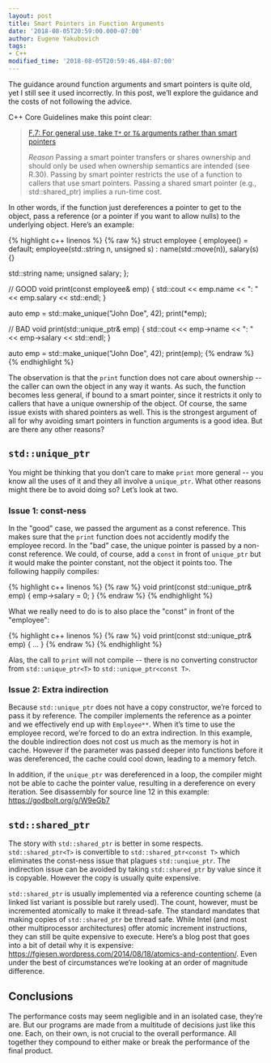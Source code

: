 ```yaml
---
layout: post
title: Smart Pointers in Function Arguments
date: '2018-08-05T20:59:00.000-07:00'
author: Eugene Yakubovich
tags:
- C++
modified_time: '2018-08-05T20:59:46.484-07:00'
---
```


The guidance around function arguments and smart pointers is quite old, yet I still see it used incorrectly. In this post, we’ll explore the guidance and the costs of not following the advice.

C++ Core Guidelines make this point clear:

> [F.7: For general use, take `T*` or `T&` arguments rather than smart pointers](https://github.com/isocpp/CppCoreGuidelines/blob/master/CppCoreGuidelines.md#f7-for-general-use-take-t-or-t-arguments-rather-than-smart-pointers)
>
> *Reason*
> Passing a smart pointer transfers or shares ownership and should only be used when ownership semantics are intended (see R.30). Passing by smart pointer restricts the use of a function to callers that use smart pointers. Passing a shared smart pointer (e.g., std::shared_ptr) implies a run-time cost.

In other words, if the function just dereferences a pointer to get to the object, pass a reference (or a pointer if you want to allow nulls) to the underlying object. Here’s an example:

{% highlight c++ linenos %}
{% raw %}
struct employee {
  employee() = default;
  employee(std::string n, unsigned s) : name(std::move(n)), salary(s) {}

  std::string name;
  unsigned salary;
};

// GOOD
void print(const employee& emp) {
  std::cout << emp.name << ": " << emp.salary << std::endl;
}

auto emp = std::make_unique<employee>("John Doe", 42);
print(*emp);

// BAD
void print(std::unique_ptr<employee>& emp) {
  std::cout << emp->name << ": " << emp->salary << std::endl;
}

auto emp = std::make_unique<Employee>("John Doe", 42);
print(emp);
{% endraw %}
{% endhighlight %}

The observation is that the `print` function does not care about ownership -- the caller can own the object in any way it wants.
As such, the function becomes less general, if bound to a smart pointer, since it restricts it only to callers that have a unique ownership of the object.
Of course, the same issue exists with shared pointers as well.
This is the strongest argument of all for why avoiding smart pointers in function arguments is a good idea. But are there any other reasons?

## `std::unique_ptr`

You might be thinking that you don’t care to make `print` more general -- you know all the uses of it and they all involve a `unique_ptr`.
What other reasons might there be to avoid doing so? Let’s look at two.

### Issue 1: const-ness

In the "good" case, we passed the argument as a const reference.
This makes sure that the `print` function does not accidently modify the employee record.
In the "bad" case, the unique pointer is passed by a non-const reference. We could, of course, add a `const` in front of `unique_ptr` but it would make the pointer constant, not the object it points too. The following happily compiles:

{% highlight c++ linenos %}
{% raw %}
void print(const std::unique_ptr<employee>& emp) {
  emp->salary = 0;
}
{% endraw %}
{% endhighlight %}

What we really need to do is to also place the "const" in front of the "employee":

{% highlight c++ linenos %}
{% raw %}
void print(const std::unique_ptr<const employee>& emp) { ... }
{% endraw %}
{% endhighlight %}

Alas, the call to `print` will not compile -- there is no converting constructor from `std::unique_ptr<T>` to `std::unique_ptr<const T>`.

### Issue 2: Extra indirection

Because `std::unique_ptr` does not have a copy constructor, we’re forced to pass it by reference.
The compiler implements the reference as a pointer and we effectively end up with `Employee**`.
When it’s time to use the employee record, we’re forced to do an extra indirection.
In this example, the double indirection does not cost us much as the memory is hot in cache.
However if the parameter was passed deeper into functions before it was dereferenced, the cache could cool down, leading to a memory fetch.

In addition, if the `unique_ptr` was dereferenced in a loop, the compiler might not be able to cache the pointer value, resulting in a dereference on every iteration.
See disassembly for source line 12 in this example: <https://godbolt.org/g/W9eGb7>

## `std::shared_ptr`

The story with `std::shared_ptr` is better in some respects.
`std::shared_ptr<T>` is convertible to `std::shared_ptr<const T>` which eliminates the const-ness issue that plagues `std::unqiue_ptr`.
The indirection issue can be avoided by taking `std::shared_ptr` by value since it is copyable.
However the copy is usually quite expensive.

`std::shared_ptr` is usually implemented via a reference counting scheme (a linked list variant is possible but rarely used).
The count, however, must be incremented atomically to make it thread-safe.
The standard mandates that making copies of `std::shared_ptr` be thread safe.
While Intel (and most other multiprocessor architectures) offer atomic increment instructions, they can still be quite expensive to execute.
Here’s a blog post that goes into a bit of detail why it is expensive: <https://fgiesen.wordpress.com/2014/08/18/atomics-and-contention/>.
Even under the best of circumstances we’re looking at an order of magnitude difference.

## Conclusions

The performance costs may seem negligible and in an isolated case, they’re are.
But our programs are made from a multitude of decisions just like this one.
Each, on their own, is not crucial to the overall performance.
All together they compound to either make or break the performance of the final product.
